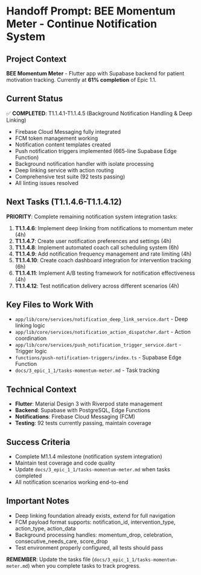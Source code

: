 # Handoff Prompt: BEE Momentum Meter - Continue Notification System

## Project Context
**BEE Momentum Meter** - Flutter app with Supabase backend for patient motivation tracking. Currently at **61% completion** of Epic 1.1.

## Current Status
✅ **COMPLETED**: T1.1.4.1-T1.1.4.5 (Background Notification Handling & Deep Linking)
- Firebase Cloud Messaging fully integrated
- FCM token management working
- Notification content templates created
- Push notification triggers implemented (665-line Supabase Edge Function)
- Background notification handler with isolate processing
- Deep linking service with action routing
- Comprehensive test suite (92 tests passing)
- All linting issues resolved

## Next Tasks (T1.1.4.6-T1.1.4.12)
**PRIORITY**: Complete remaining notification system integration tasks:

1. **T1.1.4.6**: Implement deep linking from notifications to momentum meter (4h)
2. **T1.1.4.7**: Create user notification preferences and settings (4h)  
3. **T1.1.4.8**: Implement automated coach call scheduling system (6h)
4. **T1.1.4.9**: Add notification frequency management and rate limiting (4h)
5. **T1.1.4.10**: Create coach dashboard integration for intervention tracking (6h)
6. **T1.1.4.11**: Implement A/B testing framework for notification effectiveness (4h)
7. **T1.1.4.12**: Test notification delivery across different scenarios (4h)

## Key Files to Work With
- `app/lib/core/services/notification_deep_link_service.dart` - Deep linking logic
- `app/lib/core/services/notification_action_dispatcher.dart` - Action coordination
- `app/lib/core/services/push_notification_trigger_service.dart` - Trigger logic
- `functions/push-notification-triggers/index.ts` - Supabase Edge Function
- `docs/3_epic_1_1/tasks-momentum-meter.md` - Task tracking

## Technical Context
- **Flutter**: Material Design 3 with Riverpod state management
- **Backend**: Supabase with PostgreSQL, Edge Functions
- **Notifications**: Firebase Cloud Messaging (FCM)
- **Testing**: 92 tests currently passing, maintain coverage

## Success Criteria
- Complete M1.1.4 milestone (notification system integration)
- Maintain test coverage and code quality
- Update `docs/3_epic_1_1/tasks-momentum-meter.md` when tasks completed
- All notification scenarios working end-to-end

## Important Notes
- Deep linking foundation already exists, extend for full navigation
- FCM payload format supports: notification_id, intervention_type, action_type, action_data
- Background processing handles: momentum_drop, celebration, consecutive_needs_care, score_drop
- Test environment properly configured, all tests should pass

**REMEMBER**: Update the tasks file (`docs/3_epic_1_1/tasks-momentum-meter.md`) when you complete tasks to track progress. 